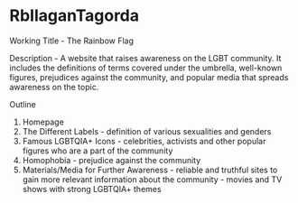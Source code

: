 # RbIlaganTagorda

Working Title - The Rainbow Flag

Description - A website that raises awareness on the LGBT community. It includes the definitions of terms covered under the umbrella, well-known figures, prejudices against the community, and popular media that spreads awareness on the topic.

Outline
1. Homepage
2. The Different Labels - definition of various sexualities and genders
3. Famous LGBTQIA+ Icons - celebrities, activists and other popular figures who are a part of the community
4. Homophobia - prejudice against the community
5. Materials/Media for Further Awareness - reliable and truthful sites to gain more relevant information about the community
                                         - movies and TV shows with strong LGBTQIA+ themes 
